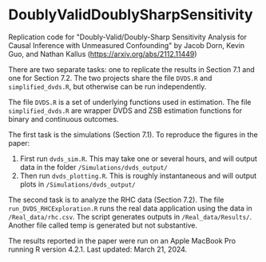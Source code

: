 # DoublyValidDoublySharpSensitivity

Replication code for "Doubly-Valid/Doubly-Sharp Sensitivity Analysis for Causal Inference with Unmeasured Confounding" by Jacob Dorn, Kevin Guo, and Nathan Kallus (https://arxiv.org/abs/2112.11449)

There are two separate tasks: one to replicate the results in Section 7.1 and one for Section 7.2. The two projects share the file `DVDS.R` and `simplified_dvds.R`, but otherwise can be run independently.

The file `DVDS.R` is a set of underlying functions used in estimation. The file `simplified_dvds.R` are wrapper DVDS and ZSB estimation functions for binary and continuous outcomes. 

The first task is the simulations (Section 7.1). To reproduce the figures in the paper: 
1. First run `dvds_sim.R`.  This may take one or several hours, and will output data in the folder `/Simulations/dvds_output/`
2. Then run `dvds_plotting.R`.  This is roughly instantaneous and will output plots in `/Simulations/dvds_output/`

The second task is to analyze the RHC data (Section 7.2). The file `run_DVDS_RHCExploration.R` runs the real data application using the data in `/Real_data/rhc.csv`. The script generates outputs in `/Real_data/Results/`. Another file called temp is generated but not substantive. 

The results reported in the paper were run on an Apple MacBook Pro running R version 4.2.1. Last updated: March 21, 2024.
